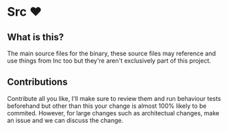 # Src :heart:

## What is this?

The main source files for the binary, these source files may reference and use things from Inc too but they're aren't exclusively part of this project.

## Contributions

Contribute all you like, I'll make sure to review them and run behaviour tests beforehand but other than this your change is almost 100% likely to be commited. However, for large
changes such as architectual changes, make an issue and we can discuss the change.